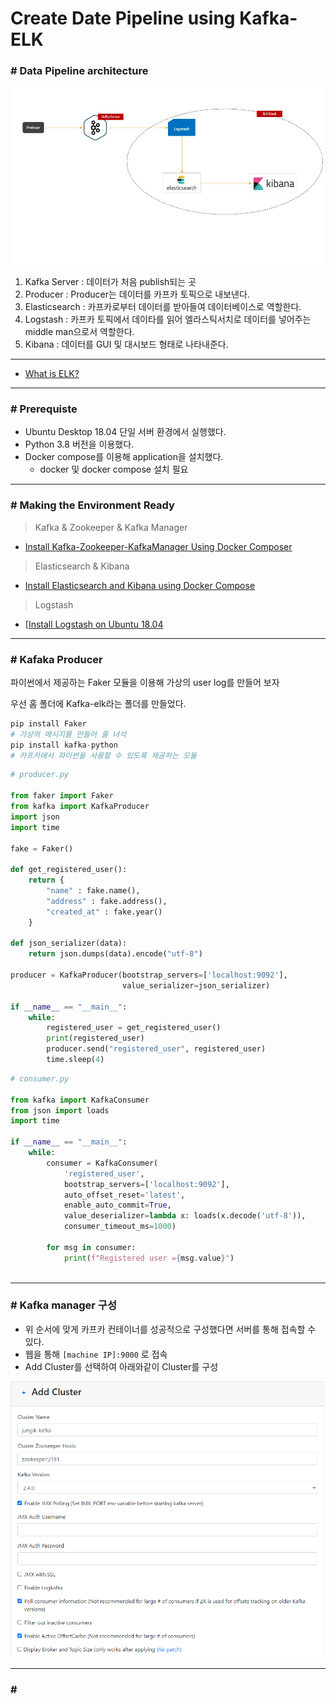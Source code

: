 # Create Date Pipeline using Kafka-ELK

### \# Data Pipeline architecture

![architecture.jpg](./img/architecture.jpg)

1. Kafka Server : 데이터가 처음 publish되는 곳
2. Producer : Producer는 데이터를 카프카 토픽으로 내보낸다.
3. Elasticsearch : 카프카로부터 데이터를 받아들여 데이터베이스로 역할한다.
4. Logstash : 카프카 토픽에서 데이타를 읽어 엘라스틱서치로 데이터를 넣어주는 middle man으로서 역할한다.
5. Kibana : 데이터를 GUI 및 대시보드 형태로 나타내준다.

---

* [What is ELK?](https://github.com/JIKMAN/Kafka-ELK/tree/master/ELK#readme)

---

### \# Prerequiste

* Ubuntu Desktop 18.04 단일 서버 환경에서 실행했다.
* Python 3.8 버전을 이용했다.
* Docker compose를 이용해 application을 설치했다.
  * docker 및 docker compose 설치 필요

---

### \# Making the Environment Ready

> Kafka & Zookeeper & Kafka Manager

* [Install Kafka-Zookeeper-KafkaManager Using Docker Composer](https://github.com/JIKMAN/Kafka-ELK/blob/master/kafka/Kafka%20install.md)

> Elasticsearch & Kibana

* [Install Elasticsearch and Kibana using Docker Compose](https://github.com/JIKMAN/Kafka-ELK/blob/master/ELK/ESsearch-Kibana-Installation.md)

> Logstash

* [[Install Logstash on Ubuntu 18.04](https://github.com/JIKMAN/Kafka-ELK/blob/master/ELK/Logstash%20Installation.md)

---

### \# Kafaka Producer

파이썬에서 제공하는 Faker 모듈을 이용해 가상의  user log를 만들어 보자

우선 홈 폴더에 Kafka-elk라는 폴더를 만들었다.

```python
pip install Faker
# 가상의 메시지를 만들어 줄 녀석
pip install kafka-python
# 카프카에서 파이썬을 사용할 수 있도록 제공하는 모듈
```

```python
# producer.py

from faker import Faker
from kafka import KafkaProducer
import json
import time

fake = Faker()

def get_registered_user():
	return {
		"name" : fake.name(),
		"address" : fake.address(),
		"created_at" : fake.year()
	}

def json_serializer(data):
	return json.dumps(data).encode("utf-8")
	
producer = KafkaProducer(bootstrap_servers=['localhost:9092'],
                         value_serializer=json_serializer)

if __name__ == "__main__":
    while:
        registered_user = get_registered_user()
        print(registered_user)
        producer.send("registered_user", registered_user)
        time.sleep(4)
```

```python
# consumer.py

from kafka import KafkaConsumer
from json import loads
import time

if __name__ == "__main__":
    while:
        consumer = KafkaConsumer(
            'registered_user',
            bootstrap_servers=['localhost:9092'],
            auto_offset_reset='latest',
            enable_auto_commit=True,
            value_deserializer=lambda x: loads(x.decode('utf-8')),
            consumer_timeout_ms=1000)
        
        for msg in consumer:
            print(f"Registered user ={msg.value}")
        
```

---

### \# Kafka manager 구성

* 위 순서에 맞게 카프카 컨테이너를 성공적으로 구성했다면
  서버를 통해 접속할  수 있다.
* 웹을 통해 `[machine IP]:9000` 로 접속
* Add Cluster를 선택하여 아래와같이 Cluster를 구성

![image-20210720163248777](./img/image-20210720163248777.png)

---

### \# 

